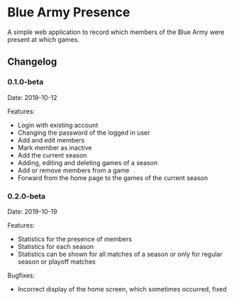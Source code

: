 # Blue Army Presence

A simple web application to record which members of the Blue Army were present at which games.

## Changelog

### 0.1.0-beta

Date: 2019-10-12

Features:
  * Login with existing account
  * Changing the password of the logged in user
  * Add and edit members
  * Mark member as inactive
  * Add the current season
  * Adding, editing and deleting games of a season
  * Add or remove members from a game
  * Forward from the home page to the games of the current season

### 0.2.0-beta

Date: 2019-10-19

Features:
  * Statistics for the presence of members
  * Statistics for each season
  * Statistics can be shown for all matches of a season or only for regular season or playoff matches

Bugfixes:
  * Incorrect display of the home screen, which sometimes occurred, fixed
